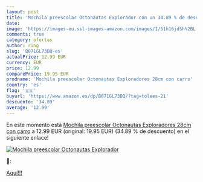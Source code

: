 ```yaml
---
layout: post
title: 'Mochila preescolar Octonautas Explorador con un 34.89 % de descuento'
date: 
image: 'https://images-eu.ssl-images-amazon.com/images/I/51h16jdSh%2BL._SL200_.jpg'
comments: true
category: ofertas
author: ring
slug: 'B071GL73BQ-es'
actualPrice: 12.99 EUR
currency: EUR
price: 12.99
comparePrice: 19.95 EUR
prodname: 'Mochila preescolar Octonautas Exploradores 28cm con carro'
country: 'es'
flag: '🇪🇸'
buyurl: 'https://www.amazon.es/dp/B071GL73BQ/?tag=tolees-21'
descuento: '34.89'
average: '12.99'
---
```


En este momento está [Mochila preescolar Octonautas Exploradores 28cm con carro](https://www.amazon.es/dp/B071GL73BQ/?tag=tolees-21) a 12.99 EUR (original: 19.95 EUR) (34.89 %  de descuento) en el siguiente enlace!

[![Mochila preescolar Octonautas Explorador](https://images-eu.ssl-images-amazon.com/images/I/51h16jdSh%2BL._SL200_.jpg)](https://www.amazon.es/dp/B071GL73BQ/?tag=tolees-21)

🔎:


[Aquí!!!](https://www.amazon.es/dp/B071GL73BQ/?tag=tolees-21)
